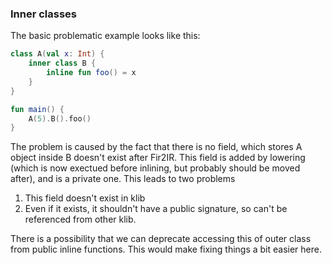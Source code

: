 ### Inner classes 

The basic problematic example looks like this:

```kotlin
class A(val x: Int) {
    inner class B {
        inline fun foo() = x
    }
}

fun main() {
    A(5).B().foo()
}
```

The problem is caused by the fact that there is no field, which stores A object inside B doesn't exist after
Fir2IR. This field is added by lowering (which is now exectued before inlining, but probably should be moved after),
and is a private one. This leads to two problems
1. This field doesn't exist in klib
2. Even if it exists, it shouldn't have a public signature, so can't be referenced from other klib.

There is a possibility that we can deprecate accessing this of outer class from public inline functions.
This would make fixing things a bit easier here. 